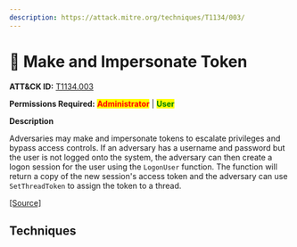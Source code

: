 ```yaml
---
description: https://attack.mitre.org/techniques/T1134/003/
---
```


# 🔨 Make and Impersonate Token

**ATT\&CK ID:** [T1134.003](https://attack.mitre.org/techniques/T1134/003/)

**Permissions Required:** <mark style="color:red;">**Administrator**</mark> | <mark style="color:green;">**User**</mark>

**Description**

Adversaries may make and impersonate tokens to escalate privileges and bypass access controls. If an adversary has a username and password but the user is not logged onto the system, the adversary can then create a logon session for the user using the `LogonUser` function. The function will return a copy of the new session's access token and the adversary can use `SetThreadToken` to assign the token to a thread.

[\[Source\]](https://attack.mitre.org/techniques/T1134/003/)

## Techniques
